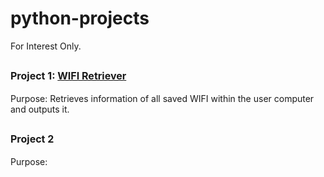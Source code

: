 # python-projects
For Interest Only. </p>

## <b> <font size = "3"> Project 1: [WIFI Retriever](https://github.com/qilin2/python-projects/tree/main/WIFI%20Retriever) <br> </b> </font>
Purpose: Retrieves information of all saved WIFI within the user computer and outputs it. 

## <b> <font size = "3"> Project 2 <br> </b> </font>
Purpose:
